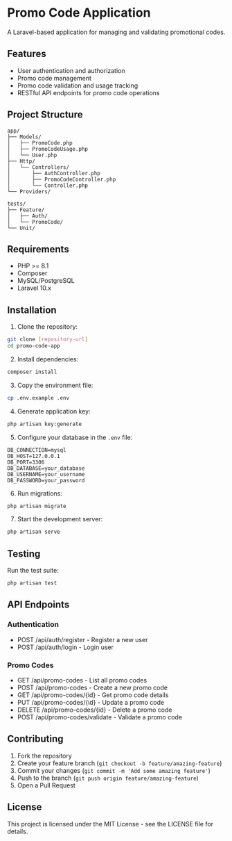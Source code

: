 # Promo Code Application

A Laravel-based application for managing and validating promotional codes.

## Features

- User authentication and authorization
- Promo code management
- Promo code validation and usage tracking
- RESTful API endpoints for promo code operations

## Project Structure

```
app/
├── Models/
│   ├── PromoCode.php
│   ├── PromoCodeUsage.php
│   └── User.php
├── Http/
│   └── Controllers/
│       ├── AuthController.php
│       ├── PromoCodeController.php
│       └── Controller.php
└── Providers/

tests/
├── Feature/
│   ├── Auth/
│   └── PromoCode/
└── Unit/
```

## Requirements

- PHP >= 8.1
- Composer
- MySQL/PostgreSQL
- Laravel 10.x

## Installation

1. Clone the repository:
```bash
git clone [repository-url]
cd promo-code-app
```

2. Install dependencies:
```bash
composer install
```

3. Copy the environment file:
```bash
cp .env.example .env
```

4. Generate application key:
```bash
php artisan key:generate
```

5. Configure your database in the `.env` file:
```
DB_CONNECTION=mysql
DB_HOST=127.0.0.1
DB_PORT=3306
DB_DATABASE=your_database
DB_USERNAME=your_username
DB_PASSWORD=your_password
```

6. Run migrations:
```bash
php artisan migrate
```

7. Start the development server:
```bash
php artisan serve
```

## Testing

Run the test suite:
```bash
php artisan test
```

## API Endpoints

### Authentication
- POST /api/auth/register - Register a new user
- POST /api/auth/login - Login user

### Promo Codes
- GET /api/promo-codes - List all promo codes
- POST /api/promo-codes - Create a new promo code
- GET /api/promo-codes/{id} - Get promo code details
- PUT /api/promo-codes/{id} - Update a promo code
- DELETE /api/promo-codes/{id} - Delete a promo code
- POST /api/promo-codes/validate - Validate a promo code

## Contributing

1. Fork the repository
2. Create your feature branch (`git checkout -b feature/amazing-feature`)
3. Commit your changes (`git commit -m 'Add some amazing feature'`)
4. Push to the branch (`git push origin feature/amazing-feature`)
5. Open a Pull Request

## License

This project is licensed under the MIT License - see the LICENSE file for details.
